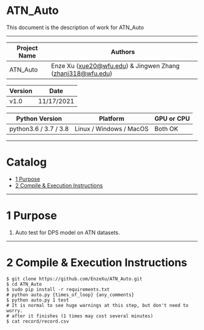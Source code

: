 
ATN_Auto
===========================
This document is the description of work for ATN_Auto

****
 
| Project Name | Authors |
| ---- | ---- |
| ATN_Auto | Enze Xu (xue20@wfu.edu) & Jingwen Zhang (zhanj318@wfu.edu) |

| Version | Date |
| ---- | ---- |
| v1.0 | 11/17/2021 |

| Python Version | Platform | GPU or CPU |
| ---- | ---- | ---- |
| python3.6 / 3.7 / 3.8 | Linux / Windows / MacOS | Both OK |

****
# Catalog

* [1 Purpose](#1-purpose)
* [2 Compile & Execution Instructions](#2-compile--execution-instructions)

****

# 1 Purpose

1. Auto test for DPS model on ATN datasets.

****

# 2 Compile & Execution Instructions
```shell
$ git clone https://github.com/EnzeXu/ATN_Auto.git
$ cd ATN_Auto
$ sudo pip install -r requirements.txt
# python auto.py {times_of_loop} {any_comments}
$ python auto.py 1 test
# It is normal to see huge warnings at this step, but don't need to worry.
# after it finishes (1 times may cost several minutes)
$ cat record/record.csv
```
